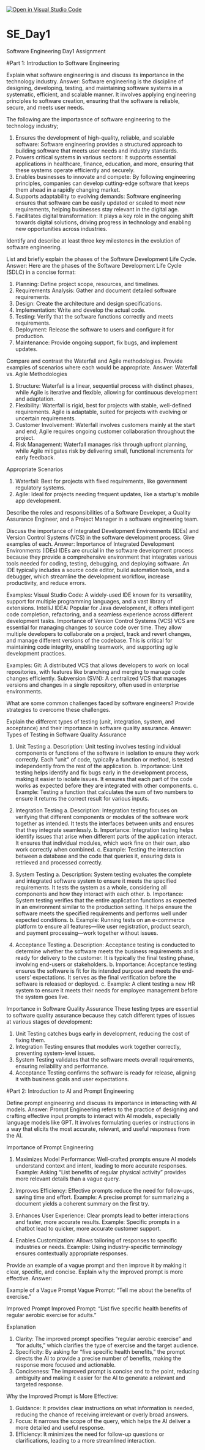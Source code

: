 [![Open in Visual Studio Code](https://classroom.github.com/assets/open-in-vscode-2e0aaae1b6195c2367325f4f02e2d04e9abb55f0b24a779b69b11b9e10269abc.svg)](https://classroom.github.com/online_ide?assignment_repo_id=15532602&assignment_repo_type=AssignmentRepo)
# SE_Day1
Software Engineering Day1 Assignment

#Part 1: Introduction to Software Engineering

Explain what software engineering is and discuss its importance in the technology industry.
Answer:
Software engineering is the discipline of designing, developing, testing, and maintaining software systems in a systematic, 
efficient, and scalable manner. It involves applying engineering principles to software creation, 
ensuring that the software is reliable, secure, and meets user needs.

The following are the importasnce of software engineering to the technology industry; 
1. Ensures the development of high-quality, reliable, and scalable software: Software engineering provides a structured approach to building software that meets user needs and industry standards.
2. Powers critical systems in various sectors: It supports essential applications in healthcare, finance, education, and more, ensuring that these systems operate efficiently and securely.
3. Enables businesses to innovate and compete: By following engineering principles, companies can develop cutting-edge software that keeps them ahead in a rapidly changing market.
4. Supports adaptability to evolving demands: Software engineering ensures that software can be easily updated or scaled to meet new requirements, helping businesses stay relevant in the digital age.
5. Facilitates digital transformation: It plays a key role in the ongoing shift towards digital solutions, driving progress in technology and enabling new opportunities across industries.


Identify and describe at least three key milestones in the evolution of software engineering.


List and briefly explain the phases of the Software Development Life Cycle.
Answer:
Here are the phases of the Software Development Life Cycle (SDLC) in a concise format:
1. Planning: Define project scope, resources, and timelines.
2. Requirements Analysis: Gather and document detailed software requirements.
3. Design: Create the architecture and design specifications.
4. Implementation: Write and develop the actual code.
5. Testing: Verify that the software functions correctly and meets requirements.
6. Deployment: Release the software to users and configure it for production.
7. Maintenance: Provide ongoing support, fix bugs, and implement updates.

Compare and contrast the Waterfall and Agile methodologies. Provide examples of scenarios where each would be appropriate.
Answer:
Waterfall vs. Agile Methodologies
1. Structure: Waterfall is a linear, sequential process with distinct phases, while Agile is iterative and flexible, allowing for continuous development and adaptation.
2. Flexibility: Waterfall is rigid, best for projects with stable, well-defined requirements. Agile is adaptable, suited for projects with evolving or uncertain requirements.
3. Customer Involvement: Waterfall involves customers mainly at the start and end; Agile requires ongoing customer collaboration throughout the project.
4. Risk Management: Waterfall manages risk through upfront planning, while Agile mitigates risk by delivering small, functional increments for early feedback.

Appropriate Scenarios
1. Waterfall: Best for projects with fixed requirements, like government regulatory systems.
2. Agile: Ideal for projects needing frequent updates, like a startup's mobile app development.

Describe the roles and responsibilities of a Software Developer, a Quality Assurance Engineer, and a Project Manager in a software engineering team.


Discuss the importance of Integrated Development Environments (IDEs) and Version Control Systems (VCS) in the software development process. Give examples of each.
Answer:
Importance of Integrated Development Environments (IDEs)
IDEs are crucial in the software development process because they provide a comprehensive environment that integrates various tools needed for coding, testing, 
debugging, and deploying software. An IDE typically includes a source code editor, build automation tools, and a debugger, which streamline the development workflow, 
increase productivity, and reduce errors.

Examples:
Visual Studio Code: A widely-used IDE known for its versatility, support for multiple programming languages, and a vast library of extensions.
IntelliJ IDEA: Popular for Java development, it offers intelligent code completion, refactoring, and a seamless experience across different development tasks.
Importance of Version Control Systems (VCS)
VCS are essential for managing changes to source code over time. They allow multiple developers to collaborate on a project, track and revert changes, and manage 
different versions of the codebase. This is critical for maintaining code integrity, enabling teamwork, and supporting agile development practices.

Examples:
Git: A distributed VCS that allows developers to work on local repositories, with features like branching and merging to manage code changes efficiently.
Subversion (SVN): A centralized VCS that manages versions and changes in a single repository, often used in enterprise environments.

What are some common challenges faced by software engineers? Provide strategies to overcome these challenges.


Explain the different types of testing (unit, integration, system, and acceptance) and their importance in software quality assurance.
Answer:
Types of Testing in Software Quality Assurance
1. Unit Testing
a. Description: Unit testing involves testing individual components or functions of the software in isolation to ensure they work correctly. Each "unit" of code,
  typically a function or method, is tested independently from the rest of the application.
b. Importance: Unit testing helps identify and fix bugs early in the development process, making it easier to isolate issues.
  It ensures that each part of the code works as expected before they are integrated with other components.
c. Example: Testing a function that calculates the sum of two numbers to ensure it returns the correct result for various inputs.

2. Integration Testing
a. Description: Integration testing focuses on verifying that different components or modules of the software work together as intended.
  It tests the interfaces between units and ensures that they integrate seamlessly.
b. Importance: Integration testing helps identify issues that arise when different parts of the application interact. 
  It ensures that individual modules, which work fine on their own, also work correctly when combined.
c. Example: Testing the interaction between a database and the code that queries it, ensuring data is retrieved and processed correctly.

3. System Testing
a. Description: System testing evaluates the complete and integrated software system to ensure it meets the specified requirements.
  It tests the system as a whole, considering all components and how they interact with each other.
b. Importance: System testing verifies that the entire application functions as expected in an environment similar to the production setting.
  It helps ensure the software meets the specified requirements and performs well under expected conditions.
b. Example: Running tests on an e-commerce platform to ensure all features—like user registration, product search,
  and payment processing—work together without issues.

4. Acceptance Testing
a. Description: Acceptance testing is conducted to determine whether the software meets the business requirements and is ready for delivery to the customer.
   It is typically the final testing phase, involving end-users or stakeholders.
b. Importance: Acceptance testing ensures the software is fit for its intended purpose and meets the end-users’ expectations.
  It serves as the final verification before the software is released or deployed.
c. Example: A client testing a new HR system to ensure it meets their needs for employee management before the system goes live.

Importance in Software Quality Assurance
These testing types are essential to software quality assurance because they catch different types of issues at various stages of development:
1. Unit Testing catches bugs early in development, reducing the cost of fixing them.
2. Integration Testing ensures that modules work together correctly, preventing system-level issues.
3. System Testing validates that the software meets overall requirements, ensuring reliability and performance.
4. Acceptance Testing confirms the software is ready for release, aligning it with business goals and user expectations.


#Part 2: Introduction to AI and Prompt Engineering

Define prompt engineering and discuss its importance in interacting with AI models.
Answer:
Prompt Engineering refers to the practice of designing and crafting effective input prompts to interact with AI models, especially language models like GPT. 
It involves formulating queries or instructions in a way that elicits the most accurate, relevant, and useful responses from the AI.

Importance of Prompt Engineering
1. Maximizes Model Performance: Well-crafted prompts ensure AI models understand context and intent, leading to more accurate responses.
Example: Asking “List benefits of regular physical activity” provides more relevant details than a vague query.

2. Improves Efficiency: Effective prompts reduce the need for follow-ups, saving time and effort.
Example: A precise prompt for summarizing a document yields a coherent summary on the first try.

3. Enhances User Experience: Clear prompts lead to better interactions and faster, more accurate results.
Example: Specific prompts in a chatbot lead to quicker, more accurate customer support.

4. Enables Customization: Allows tailoring of responses to specific industries or needs.
Example: Using industry-specific terminology ensures contextually appropriate responses.

Provide an example of a vague prompt and then improve it by making it clear, specific, and concise. Explain why the improved prompt is more effective.
Answer:

Example of a Vague Prompt
Vague Prompt: “Tell me about the benefits of exercise.”

Improved Prompt
Improved Prompt: “List five specific health benefits of regular aerobic exercise for adults.”

Explanation
1. Clarity: The improved prompt specifies “regular aerobic exercise” and “for adults,” which clarifies the type of exercise and the target audience.
2. Specificity: By asking for “five specific health benefits,” the prompt directs the AI to provide a precise number of benefits, making the response more focused and actionable.
3. Conciseness: The improved prompt is concise and to the point, reducing ambiguity and making it easier for the AI to generate a relevant and targeted response.

Why the Improved Prompt is More Effective:
1. Guidance: It provides clear instructions on what information is needed, reducing the chance of receiving irrelevant or overly broad answers.
2. Focus: It narrows the scope of the query, which helps the AI deliver a more detailed and useful response.
3. Efficiency: It minimizes the need for follow-up questions or clarifications, leading to a more streamlined interaction.

